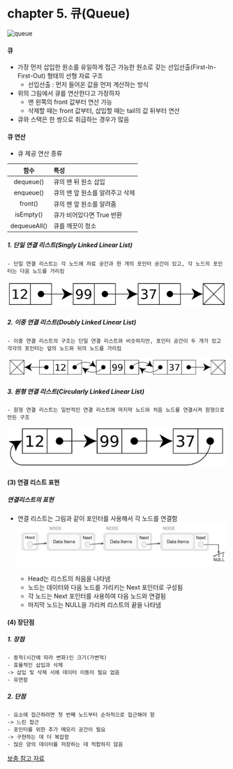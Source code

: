 # chapter 5. 큐(Queue)

![queue](https://github.com/BangYunseo/TIL/blob/main/ComputerScience/Data%20Structure/%20Image/ch5/queue.PNG)

#### 큐
* 가장 먼저 삽입한 원소를 유일하게 접근 가능한 원소로 갖는 선입선출(First-In-First-Out) 형태의 선형 자료 구조
  * 선입선출 : 먼저 들어온 값을 먼저 계산하는 방식
* 위의 그림에서 큐를 연산한다고 가정하자
  * 맨 왼쪽의 front 값부터 연산 가능
  * 삭제할 때는 front 값부터, 삽입할 때는 tail의 값 뒤부터 연산
* 큐와 스택은 한 쌍으로 취급하는 경우가 많음

#### 큐 연산
* 큐 제공 연산 종류

|함수|특성|
|:--:|:---|
|dequeue()|큐의 맨 뒤 원소 삽입|
|enqueue()|큐의 맨 앞 원소를 알려주고 삭제|
|front()|큐의 맨 앞 원소를 알려줌|
|isEmpty()|큐가 비어있다면 True 반환|
|dequeueAll()|큐를 깨끗이 청소|

##### 1. 단일 연결 리스트(Singly Linked Linear List)
    - 단일 연결 리스트는 각 노드에 자료 공간과 한 개의 포인터 공간이 있고, 각 노드의 포인터는 다음 노드를 가리킴

![Singly](https://github.com/BangYunseo/TIL/blob/main/CS/Data%20Structure/%20Image/ch2/Singly.PNG)

##### 2. 이중 연결 리스트(Doubly Linked Linear List)
    - 이중 연결 리스트의 구조는 단일 연결 리스트와 비슷하지만, 포인터 공간이 두 개가 있고 각각의 포인터는 앞의 노드와 뒤의 노드를 가리킴
    
![Doubly](https://github.com/BangYunseo/TIL/blob/main/CS/Data%20Structure/%20Image/ch2/Doubly.PNG)

##### 3. 원형 연결 리스트(Circularly Linked Linear List)
    - 원형 연결 리스트는 일반적인 연결 리스트에 마지막 노드와 처음 노드를 연결시켜 원형으로 만든 구조 

![Circularly](https://github.com/BangYunseo/TIL/blob/main/CS/Data%20Structure/%20Image/ch2/Circularly.PNG)

#### (3) 연결 리스트 표현

##### 연결리스트의 표현

- 연결 리스트는 그림과 같이 포인터를 사용해서 각 노드를 연결함
![linkedlist2](https://github.com/BangYunseo/TIL/blob/main/CS/Data%20Structure/%20Image/ch2/linkedlist2.PNG)

    - Head는 리스트의 처음을 나타냄
    - 노드는 데이터와 다음 노드를 가리키는 Next 포인터로 구성됨
    - 각 노드는 Next 포인터를 사용하여 다음 노드와 연결됨
    - 마지막 노드는 NULL을 가리켜 리스트의 끝을 나타냄
        
#### (4) 장단점

##### 1. 장점 
    - 동적(시간에 따라 변화)인 크기(가변적)
    - 효율적인 삽입과 삭제 
    -> 삽입 및 삭제 시에 데이터 이동이 필요 없음
    - 유연함
    
##### 2. 단점
    - 요소에 접근하려면 첫 번째 노드부터 순차적으로 접근해야 함
    -> 느린 접근
    - 포인터를 위한 추가 메모리 공간이 필요
    -> 구현하는 데 더 복잡함 
    - 많은 양의 데이터를 저장하는 데 적합하지 않음


[보충 참고 자료](https://velog.io/@alkwen0996/%EC%9E%90%EB%A3%8C%EA%B5%AC%EC%A1%B0-%EC%8A%A4%ED%83%9DStack)
